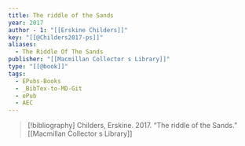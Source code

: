 ```yaml
---
title: The riddle of the Sands
year: 2017
author - 1: "[[Erskine Childers]]"
key: "[[@Childers2017-ps]]"
aliases:
  - The Riddle Of The Sands
publisher: "[[Macmillan Collector s Library]]"
type: "[[@book]]"
tags:
  - EPubs-Books
  - _BibTex-to-MD-Git
  - ePub
  - AEC
---
```


> [!bibliography]
> Childers, Erskine. 2017. “The riddle of the Sands.” [[Macmillan Collector s Library]]